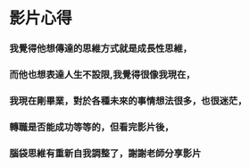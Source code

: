 # 影片心得
### 我覺得他想傳達的思維方式就是成長性思維，
### 而他也想表達人生不設限,我覺得很像我現在，
### 我現在剛畢業，對於各種未來的事情想法很多，也很迷茫，
### 轉職是否能成功等等的，但看完影片後，
### 腦袋思維有重新自我調整了，謝謝老師分享影片
